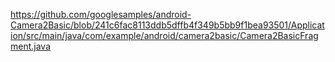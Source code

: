 https://github.com/googlesamples/android-Camera2Basic/blob/241c6fac8113ddb5dffb4f349b5bb9f1bea93501/Application/src/main/java/com/example/android/camera2basic/Camera2BasicFragment.java